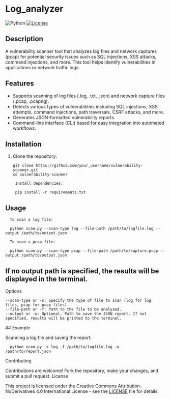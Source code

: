 # Log_analyzer

![Python](https://img.shields.io/badge/python-3.8%2B-blue)
[![License](https://img.shields.io/badge/license-MIT-green)](https://opensource.org/licenses/MIT)

## Description
A vulnerability scanner tool that analyzes log files and network captures (pcap) for potential security issues such as SQL injections, XSS attacks, command injections, and more. This tool helps identify vulnerabilities in applications or network traffic logs.

## Features
- Supports scanning of log files (.log, .txt, .json) and network capture files (.pcap, .pcapng).
- Detects various types of vulnerabilities including SQL injections, XSS attempts, command injections, path traversals, CSRF attacks, and more.
- Generates JSON-formatted vulnerability reports.
- Command-line interface (CLI) based for easy integration into automated workflows.

## Installation
1. Clone the repository:
   
       git clone https://github.com/your_username/vulnerability-scanner.git
       cd vulnerability-scanner

        Install dependencies:

        pip install -r requirements.txt

## Usage

      To scan a log file:

      python scan.py --scan-type log --file-path /path/to/logfile.log --output /path/to/output.json

      To scan a pcap file:

      python scan.py --scan-type pcap --file-path /path/to/capture.pcap --output /path/to/output.json

## If no output path is specified, the results will be displayed in the terminal.
Options

    
    --scan-type or -s: Specify the type of file to scan (log for log files, pcap for pcap files).
    --file-path or -f: Path to the file to be analyzed.
    --output or -o: Optional. Path to save the JSON report. If not specified, results will be printed to the terminal.

## Example

Scanning a log file and saving the report:

    
      python scan.py -s log -f /path/to/logfile.log -o /path/to/report.json

Contributing

Contributions are welcome! Fork the repository, make your changes, and submit a pull request.
License

This project is licensed under the Creative Commons Attribution-NoDerivatives 4.0 International License - see the [LICENSE](LICENSE) file for details.
